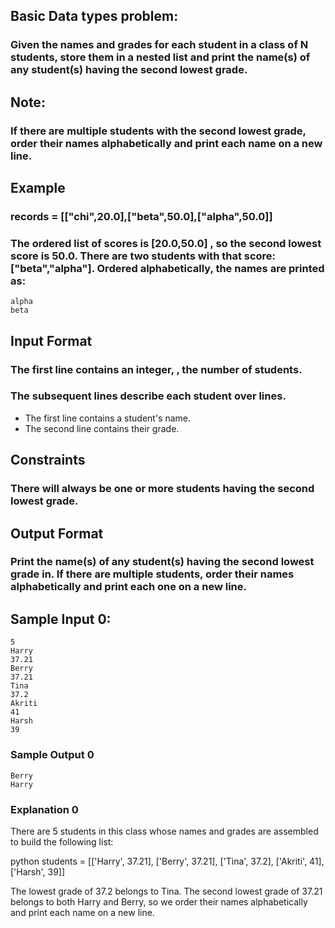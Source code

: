 ## Basic Data types problem:

### Given the names and grades for each student in a class of N students, store them in a nested list and print the name(s) of any student(s) having the second lowest grade.

## Note:

### If there are multiple students with the second lowest grade, order their names alphabetically and print each name on a new line.

## Example

### records = [["chi",20.0],["beta",50.0],["alpha",50.0]]

### The ordered list of scores is [20.0,50.0] , so the second lowest score is 50.0. There are two students with that score: ["beta","alpha"]. Ordered alphabetically, the names are printed as:

```
alpha
beta
```

## Input Format

### The first line contains an integer, , the number of students.

### The subsequent lines describe each student over lines.

- The first line contains a student's name.
- The second line contains their grade.

## Constraints

### There will always be one or more students having the second lowest grade.

## Output Format

### Print the name(s) of any student(s) having the second lowest grade in. If there are multiple students, order their names alphabetically and print each one on a new line.

## Sample Input 0:

```
5
Harry
37.21
Berry
37.21
Tina
37.2
Akriti
41
Harsh
39
```

### Sample Output 0

```
Berry
Harry
```

### Explanation 0

There are 5 students in this class whose names and grades are assembled to build the following list:

python students = [['Harry', 37.21], ['Berry', 37.21], ['Tina', 37.2], ['Akriti', 41], ['Harsh', 39]]

The lowest grade of 37.2 belongs to Tina. The second lowest grade of 37.21 belongs to both Harry and Berry, so we order their names alphabetically and print each name on a new line.
